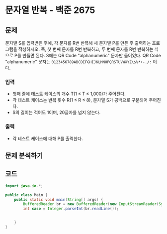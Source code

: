 # 문자열 반복 - 백준 2675
## 문제
문자열 S를 입력받은 후에, 각 문자를 R번 반복해 새 문자열 P를 만든 후 출력하는 프로그램을 작성하시오. 즉, 첫 번째 문자를 R번 반복하고, 두 번째 문자를 R번 반복하는 식으로 P를 만들면 된다. S에는 QR Code "alphanumeric" 문자만 들어있다.
QR Code "alphanumeric" 문자는 `0123456789ABCDEFGHIJKLMNOPQRSTUVWXYZ\$%*+-./:` 이다.

### 입력
- 첫째 줄에 테스트 케이스의 개수 T(1 ≤ T ≤ 1,000)가 주어진다.
- 각 테스트 케이스는 반복 횟수 R(1 ≤ R ≤ 8), 문자열 S가 공백으로 구분되어 주어진다.
- S의 길이는 적어도 1이며, 20글자를 넘지 않는다. 
### 출력
- 각 테스트 케이스에 대해 P를 출력한다.

## 문제 분석하기

## 코드
```java
import java.io.*;

public class Main {
	public static void main(String[] args) {
		BufferedReader br = new BufferedReader(new InputStreamReader(System.in));
		int case = Integer.parseInt(br.readLine());

		
	}
}
```